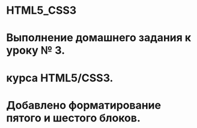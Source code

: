 # HTML5_CSS3
# Выполнение домашнего задания к уроку № 3.
# курса HTML5/CSS3.
# Добавлено форматирование пятого и шестого блоков.